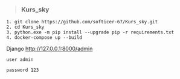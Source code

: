 > ### Kurs_sky


    1. git clone https://github.com/softicer-67/Kurs_sky.git
    2. cd Kurs_sky
    3. python.exe -m pip install --upgrade pip -r requirements.txt
    4. docker-compose up --build
  
  Django
    http://127.0.0.1:8000/admin
    
    user admin
    
    password 123

